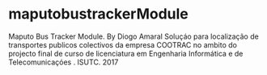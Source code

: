 # maputobustrackerModule
Maputo Bus Tracker Module. By Diogo Amaral
Soluçáo para localização de transportes publicos colectivos da empresa COOTRAC no ambito do projecto final de curso de licenciatura em Engenharia Informática e de Telecomunicaçóes . ISUTC. 2017
